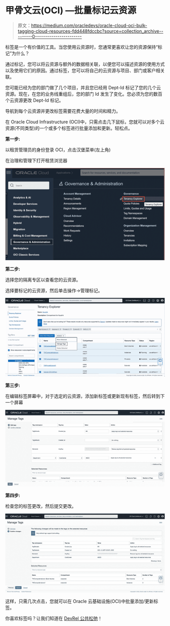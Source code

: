 # 甲骨文云(OCI) —批量标记云资源

> 原文：<https://medium.com/oracledevs/oracle-cloud-oci-bulk-tagging-cloud-resources-fdd448fdccbc?source=collection_archive---------0----------------------->

标签是一个有价值的工具。当您使用云资源时，您通常更喜欢让您的资源保持“标记”为什么？

通过标记，您可以将云资源与额外的数据相关联，以便您可以描述资源的使用方式以及使用它们的原因。通过标签，您可以将自己的云资源与项目、部门或客户相关联。

您可能已经为您的部门做了几个项目，并且您已经用 Dept-Id 标记了您的几个云资源。现在，在您的业务线重组后，您的部门 Id 发生了变化。您必须为您的数百个云资源更改 Dept-Id 标记。

导航到每个云资源并更改标签需要花费大量的时间和精力。

在 Oracle Cloud Infrastructure (OCI)中，只需点击几下鼠标，您就可以对多个云资源(不同类型)的一个或多个标签进行批量添加和更新。轻松点。

**第一步:**

以租赁管理员的身份登录 OCI，点击汉堡菜单(左上角)

在治理和管理下打开租赁浏览器

![](img/93d32b689a471d1ae072f979cdea2ea2.png)

**第二步:**

选择您的隔离专区以查看您的云资源。

选择要标记的云资源，然后单击操作->管理标记。

![](img/959ecf609a35c5368cecb3bbe328c4c0.png)

**第三步:**

在编辑标签屏幕中，对于选定的云资源，添加新标签或更新现有标签，然后转到下一个屏幕

![](img/49015d038d6ef927a535e268cf244eab.png)

**第四步:**

检查您的标签更改，然后提交更改。

![](img/7e346cfdd43c57384648db11c9776806.png)

这样，只需几次点击，您就可以在 Oracle 云基础设施(OCI)中批量添加/更新标签。

你喜欢标签吗？让我们知道在 [DevRel 公共松弛](https://bit.ly/devrel_slack)！